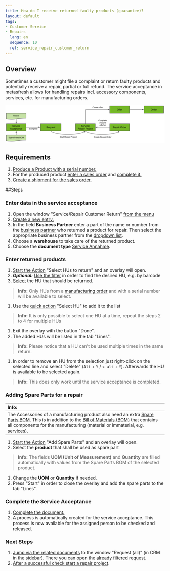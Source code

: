 ```yaml
---
title: How do I receive returned faulty products (guarantee)?
layout: default
tags:
- Customer Service
- Repairs
  lang: en
  sequence: 10
  ref: service_repair_customer_return
---
```


## Overview
Sometimes a customer might file a complaint or return faulty products and potentially receive a repair, partial or full refund. The service acceptance in metasfresh allows for handling repairs incl. accessory components, services, etc. for manufacturing orders.

<img src="assets/Service Acceptance to Offer (repair process).png" alt="Abb.: Service Acceptance to Offer (repair process)">

## Requirements
1. [Produce a Product with a serial number.](ProductionCompletion)
1. For the produced product [enter a sales order](SalesOrder_recording) and [complete it.](DocumentProcessingComplete)
1. [Create a shipment for the sales order.](Ship_SalesOrder)

##Steps

### Enter data in the service acceptance
1. Open the window "Service/Repair Customer Return" [from the menu](Menu)
1. [Create a new entry.](New_Record_Window.md)
1. In the field **Business Partner** enter a part of the name or number from the [business partner](New_Business_Partner) who returned a product for repair. Then select the appropriate business partner from the <a href="Keyboard_shortcuts_reference#dropdown" title="Dynamic Search Box Content (Autocomplete)">dropdown list</a>.
1. Choose a **warehouse** to take care of the returned product.
1. Choose the **document type** [Service Annahme](Doc_Type_Service_Repair).

### Enter returned products
1. [Start the Action](StartAction#actions-menu) "Select HUs to return" and an overlay will open.
1. ***Optional:*** [Use the filter](Filtering_function) in order to find the desired HU, e.g. by barcode
1. [Select](RecordSelection) the HU that should be returned.
>**Info:** Only HUs from a [manufacturing order](NewManufacturingOrder) and with a serial number will be available to select.

1. Use the [quick action](StartAction#quick-actions) "Select HU" to add it to the list
>**Info:** It is only possible to select one HU at a time, repeat the steps 2 to 4 for multiple HUs

1. Exit the overlay with the button "Done".
1. The added HUs will be listed in the tab "Lines".
>**Info:** Please notice that a HU can't be used multiple times in the same return.

1. In order to remove an HU from the selection just right-click on the selected line and select "Delete" (`Alt` + `Y` / `⌥ alt` + `Y`). Afterwards the HU is available to be selected again.
>**Info:** This does only work until the service acceptance is completed.

### Adding Spare Parts for a repair
| **Info:**                                                                                                                                                                                                                                                                 |
|:--------------------------------------------------------------------------------------------------------------------------------------------------------------------------------------------------------------------------------------------------------------------------|
| The Accessories of a manufacturing product also need an extra [Spare Parts BOM](Create_BOM#spare-parts-bom). This is in addition to the [Bill of Materials (BOM)](Create_BOM) that contains all components for the manufacturing (material or immaterial, e.g. services). |

1. [Start the Action](StartAction#actions-menu) "Add Spare Parts" and an overlay will open.
1. Select the **product** that shall be used as spare part
 > **Info:** The fields **UOM (Unit of Measurement)** and **Quantity** are filled automatically with values from the Spare Parts BOM of the selected product.

1. Change the **UOM** or **Quantity** if needed.
1. Press "Start" in order to close the overlay and add the spare parts to the tab "Lines".

### Complete the Service Acceptance
1. [Complete the document.](DocumentProcessingComplete)
1. A process is automatically created for the service acceptance. This process is now available for the assigned person to be checked and released.

### Next Steps
1. [Jump via the related documents](JumptoviaSidebar) to the window "Request (all)" (in CRM in the sidebar). There you can open the [already filtered](Filtering_function) request.
1. [After a successful check start a repair project](Service_repair_project_start).
